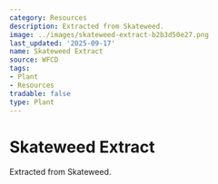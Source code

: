 ```yaml
---
category: Resources
description: Extracted from Skateweed.
image: ../images/skateweed-extract-b2b3d50e27.png
last_updated: '2025-09-17'
name: Skateweed Extract
source: WFCD
tags:
- Plant
- Resources
tradable: false
type: Plant
---
```


# Skateweed Extract

Extracted from Skateweed.

